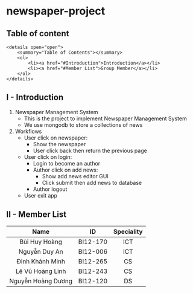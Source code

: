 # newspaper-project

## Table of content
    <details open="open">
        <summary="Table of Contents"></summary>
        <ol>
            <li><a href="#Introduction">Introduction</a></li>
            <li><a href="#Member List">Group Member</a></li>
        </ol>
    </details>

## I - Introduction

1. Newspaper Management System
    - This is the project to implement Newspaper Management System
    - We use mongodb to store a collections of news
2. Workflows
    - User click on newspaper:
        - Show the newspaper
        - User click back then return the previous page
    - User click on login:
        - Login to become an author
        - Author click on add news:
            - Show add news editor GUI
            - Click submit then add news to database
        - Author logout
    - User exit app

## II - Member List
|Name|ID|Speciality|
|:-:|:-:|:-:|
|Bùi Huy Hoàng|BI12-170|ICT|
|Nguyễn Duy An|BI12-006|ICT|
|Đinh Khánh Minh|BI12-265|CS|
|Lê Vũ Hoàng Linh|BI12-243|CS|
|Nguyễn Hoàng Dương|BI12-120|DS|

